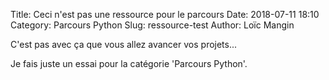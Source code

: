 Title: Ceci n'est pas une ressource pour le parcours
Date: 2018-07-11 18:10
Category: Parcours Python
Slug: ressource-test
Author: Loïc Mangin

C'est pas avec ça que vous allez avancer vos projets...

Je fais juste un essai pour la catégorie 'Parcours Python'.
